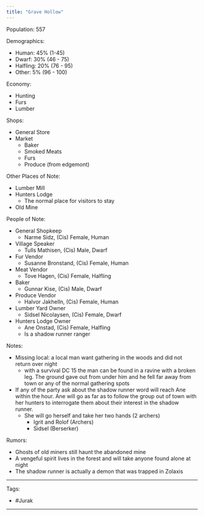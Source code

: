 ```yaml
---
title: "Grave Hollow"
---
```


Population: 557

Demographics:
- Human: 45% (1-45)
- Dwarf: 30% (46 - 75)
- Halfling: 20% (76 - 95)
- Other: 5% (96 - 100)

Economy:
- Hunting
- Furs
- Lumber

Shops:
- General Store
- Market 
	- Baker
	- Smoked Meats
	- Furs
	- Produce (from edgemont)

Other Places of Note:
- Lumber Mill
- Hunters Lodge
	- The normal place for visitors to stay
- Old Mine

People of Note:
- General Shopkeep
	- Narme Sidz, (Cis) Female, Human
- Village Speaker
	- Tulls Mathisen, (Cis) Male, Dwarf
- Fur Vendor
	- Susanne Bronstand, (Cis) Female, Human
- Meat Vendor
	- Tove Hagen, (Cis) Female, Halfling
- Baker
	- Gunnar Kise, (Cis) Male, Dwarf
- Produce Vendor 
	- Halvor Jakhelln, (Cis) Female, Human
- Lumber Yard Owner
	- Sidsel Nicolaysen, (Cis) Female, Dwarf
- Hunters Lodge Owner
	- Ane Onstad, (Cis) Female, Halfling
	- Is a shadow runner ranger

Notes:

- Missing local: a local man want gathering in the woods and did not return over night
	- with a survival DC 15 the man can be found in a ravine with a broken leg. The ground gave out from under him and he fell far away from town or any of the normal gathering spots
- If any of the party ask about the shadow runner word will reach Ane within the hour. Ane will go as far as to follow the group out of town with her hunters to interrogate them about their interest in the shadow runner. 
	- She will go herself and take her two hands (2 archers)
		- Igrit and Rolof (Archers)
		- Sidsel (Berserker)

Rumors:
- Ghosts of old miners still haunt the abandoned mine
- A vengeful spirit lives in the forest and will take anyone found alone at night
- The shadow runner is actually a demon that was trapped in Zolaxis
---
Tags:
- #Jurak 
---
